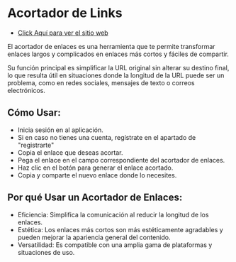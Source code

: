 # Acortador de Links


- [Click Aquí para ver el sitio web](https://adopta-un-dog.web.app/login) 

El acortador de enlaces es una herramienta que te permite transformar enlaces largos y complicados en enlaces más cortos y fáciles de compartir. 

Su función principal es simplificar la URL original sin alterar su destino final, lo que resulta útil en situaciones donde la longitud de la URL puede ser un problema, como en redes sociales, mensajes de texto o correos electrónicos.

## Cómo Usar:
- Inicia sesión en al aplicación.
- Si en caso no tienes una cuenta, regístrate en el apartado de "registrarte"
- Copia el enlace que deseas acortar.
- Pega el enlace en el campo correspondiente del acortador de enlaces.
- Haz clic en el botón para generar el enlace acortado.
- Copia y comparte el nuevo enlace donde lo necesites.
## Por qué Usar un Acortador de Enlaces:
- Eficiencia: Simplifica la comunicación al reducir la longitud de los enlaces.
- Estética: Los enlaces más cortos son más estéticamente agradables y pueden mejorar la apariencia general del contenido.
- Versatilidad: Es compatible con una amplia gama de plataformas y situaciones de uso.
